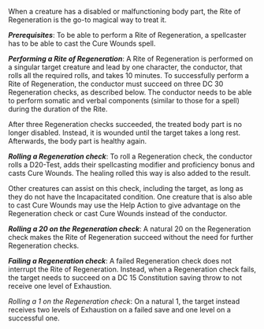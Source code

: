 When a creature has a disabled or malfunctioning body part, the Rite of Regeneration is the go-to magical way to treat it.

***Prerequisites***: To be able to perform a Rite of Regeneration, a spellcaster has to be able to cast the Cure Wounds spell.

***Performing a Rite of Regeneration***: A Rite of Regeneration is performed on a singular target creature and lead by one character, the conductor, that rolls all the required rolls, and takes 10 minutes. To successfully perform a Rite of Regeneration, the conductor must succeed on three DC 30 Regeneration checks, as described below. The conductor needs to be able to perform somatic and verbal components (similar to those for a spell) during the duration of the Rite.

After three Regeneration checks succeeded, the treated body part is no longer disabled. Instead, it is wounded until the target takes a long rest. Afterwards, the body part is healthy again.

***Rolling a Regeneration check***: To roll a Regeneration check, the conductor rolls a D20-Test, adds their spellcasting modifier and proficiency bonus and casts Cure Wounds. The healing rolled this way is also added to the result.

Other creatures can assist on this check, including the target, as long as they do not have the Incapacitated condition. One creature that is also able to cast Cure Wounds may use the Help Action to give advantage on the Regeneration check or cast Cure Wounds instead of the conductor.

***Rolling a 20 on the Regeneration check***: A natural 20 on the Regeneration check makes the Rite of Regeneration succeed without the need for further Regeneration checks.

***Failing a Regeneration check***: A failed Regeneration check does not interrupt the Rite of Regeneration. Instead, when a Regeneration check fails, the target needs to succeed on a DC 15 Constitution saving throw to not receive one level of Exhaustion.

*Rolling a 1 on the Regeneration check*: On a natural 1, the target instead receives two levels of Exhaustion on a failed save and one level on a successful one.